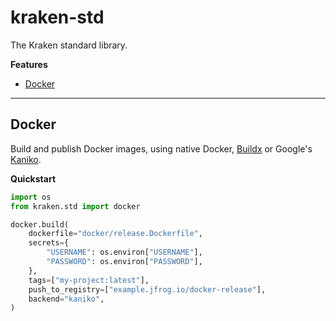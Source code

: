 # kraken-std

The Kraken standard library.

__Features__

* [Docker](#docker)

---

## Docker

  [Kaniko]: https://github.com/GoogleContainerTools/kaniko
  [Buildx]: https://docs.docker.com/buildx/working-with-buildx/

Build and publish Docker images, using native Docker, [Buildx][] or Google's [Kaniko][].

__Quickstart__

```py
import os
from kraken.std import docker

docker.build(
    dockerfile="docker/release.Dockerfile",
    secrets={
        "USERNAME": os.environ["USERNAME"],
        "PASSWORD": os.environ["PASSWORD"],
    },
    tags=["my-project:latest"],
    push_to_registry=["example.jfrog.io/docker-release"],
    backend="kaniko",
)
```
